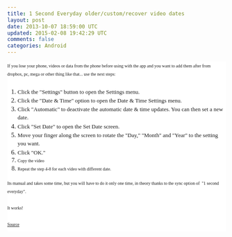 ```yaml
---
title: 1 Second Everyday older/custom/recover video dates
layout: post
date: 2013-10-07 18:59:00 UTC
updated: 2015-02-08 19:42:29 UTC
comments: false
categories: Android
---
```

<div class="section" id="section-2" style="background-color: white; border: 0px; margin: 0px; padding: 0px; vertical-align: baseline;"><span class="stepNum" style="border: 0px; clear: left; display: block; margin: 0px; padding: 0px 0px 7px; vertical-align: baseline;"><span style="font-family: AdelleBasic-Bold, serif; font-size: x-small;"><span style="line-height: 19px;">If you lose your phone, videos or data from the phone before using with the app and you want to add them after from dropbox, pc, mega or other thing like that... use the next steps:</span></span></span><span class="stepNum" style="border: 0px; clear: left; display: block; margin: 0px; padding: 0px 0px 7px; vertical-align: baseline;"><ol style="font-family: AdelleBasic-Bold, serif; font-style: inherit; font-variant: inherit;"><li style="font-size: 15px; line-height: 20px;"><span style="font-family: inherit; font-size: 13px; font-style: inherit; font-variant: inherit; line-height: 19px;">Click the "Settings" button to open the Settings menu.</span></li><li style="font-size: 15px; line-height: 20px;"><span style="font-family: inherit; font-size: 13px; font-style: inherit; font-variant: inherit; line-height: 19px;">Click the "Date &amp; Time" option to open the Date &amp; Time Settings menu.</span></li><li style="font-size: 15px; line-height: 20px;"><span style="font-family: inherit; font-size: 13px; font-style: inherit; font-variant: inherit; line-height: 19px;">Click "Automatic" to deactivate the automatic date &amp; time updates. You can then set a new date.</span></li><li style="font-size: 15px; line-height: 20px;"><span style="font-family: inherit; font-size: 13px; font-style: inherit; font-variant: inherit; line-height: 19px;">Click "Set Date" to open the Set Date screen.</span></li><li style="font-size: 15px; line-height: 20px;"><span style="font-family: inherit; font-size: 13px; font-style: inherit; font-variant: inherit; line-height: 19px;">Move your finger along the screen to rotate the "Day," "Month" and "Year" to the setting you want.</span></li><li style="font-size: 15px; line-height: 20px;"><span style="font-family: inherit; font-size: 13px; font-style: inherit; font-variant: inherit; line-height: 19px;">Click "OK."</span></li><li><span style="font-size: x-small;"><span style="line-height: 19px;">Copy the video</span></span></li><li><span style="font-size: x-small;"><span style="line-height: 19px;">Repeat the step 4-8 for each video with different date.</span></span></li></ol><div><span style="font-family: AdelleBasic-Bold, serif; font-size: x-small; line-height: 19px;">Its manual and takes some time, but you will have to do it only one time, in theory thanks to the sync option of &nbsp;"1 second everyday".</span></div><div><span style="font-family: AdelleBasic-Bold, serif; font-size: x-small; line-height: 19px;"><br /></span></div><div><span style="font-family: AdelleBasic-Bold, serif; font-size: x-small;"><span style="line-height: 19px;">It works!</span></span></div><div><span style="font-family: AdelleBasic-Bold, serif; font-size: x-small; line-height: 19px;"><br /></span></div><div style="font-family: AdelleBasic-Bold, serif; font-style: inherit; font-variant: inherit;"><span style="font-size: x-small;"><span style="line-height: 19px;"><a href="http://smallbusiness.chron.com/change-date-android-28535.html">Source</a></span></span></div></span></div>